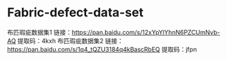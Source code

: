 # Fabric-defect-data-set
布匹瑕疵数据集1
链接：https://pan.baidu.com/s/12xYpYlYhnN6PZCUmNvb-AQ 
提取码：4kxh
布匹瑕疵数据集2
链接：https://pan.baidu.com/s/1q4_tQZU3184q4kBascRbEQ 
提取码：jfpn
